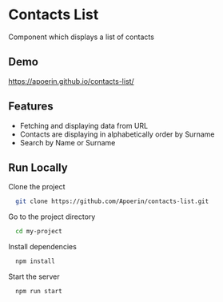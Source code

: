 # Contacts List

Component which displays a list of contacts


## Demo

https://apoerin.github.io/contacts-list/

  
## Features

- Fetching and displaying data from URL
- Contacts are displaying in alphabetically order by Surname
- Search by Name or Surname
  
## Run Locally

Clone the project

```bash
  git clone https://github.com/Apoerin/contacts-list.git
```

Go to the project directory

```bash
  cd my-project
```

Install dependencies

```bash
  npm install
```

Start the server

```bash
  npm run start
```

  
